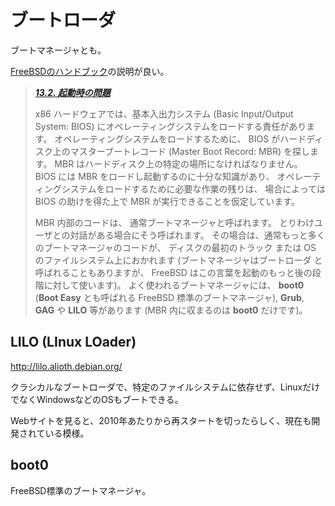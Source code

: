 # ブートローダ

ブートマネージャとも。

[FreeBSDのハンドブック](http://www.freebsd.org/doc/ja/books/handbook/boot-introduction.html)の説明が良い。

> [***13.2. 起動時の問題***](http://www.freebsd.org/doc/ja/books/handbook/boot-introduction.html)
> 
> x86 ハードウェアでは、基本入出力システム (Basic Input/Output System: BIOS) にオペレーティングシステムをロードする責任があります。 オペレーティングシステムをロードするために、 BIOS がハードディスク上のマスターブートレコード (Master Boot Record: MBR) を探します。 MBR はハードディスク上の特定の場所になければなりません。 BIOS には MBR をロードし起動するのに十分な知識があり、 オペレーティングシステムをロードするために必要な作業の残りは、 場合によっては BIOS の助けを得た上で MBR が実行できることを仮定しています。
>
> MBR 内部のコードは、 通常ブートマネージャと呼ばれます。 とりわけユーザとの対話がある場合にそう呼ばれます。 その場合は、通常もっと多くのブートマネージャのコードが、 ディスクの最初のトラック または OS のファイルシステム上におかれます (ブートマネージャはブートローダ と呼ばれることもありますが、 FreeBSD はこの言葉を起動のもっと後の段階に対して使います)。 よく使われるブートマネージャには、 **boot0** (**Boot Easy** とも呼ばれる FreeBSD 標準のブートマネージャ), **Grub**, **GAG** や **LILO** 等があります (MBR 内に収まるのは **boot0** だけです)。

## LILO (LInux LOader)

http://lilo.alioth.debian.org/

クラシカルなブートローダで、特定のファイルシステムに依存せず、LinuxだけでなくWindowsなどのOSもブートできる。

Webサイトを見ると、2010年あたりから再スタートを切ったらしく、現在も開発されている模様。

## boot0

FreeBSD標準のブートマネージャ。